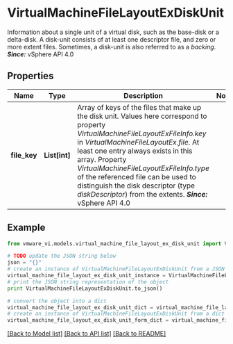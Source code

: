 # VirtualMachineFileLayoutExDiskUnit

Information about a single unit of a virtual disk, such as the base-disk or a delta-disk.  A disk-unit consists of at least one descriptor file, and zero or more extent files.  Sometimes, a disk-unit is also referred to as a _backing_.  ***Since:*** vSphere API 4.0 

## Properties
Name | Type | Description | Notes
------------ | ------------- | ------------- | -------------
**file_key** | **List[int]** | Array of keys of the files that make up the disk unit.  Values here correspond to property *VirtualMachineFileLayoutExFileInfo.key* in *VirtualMachineFileLayoutEx.file*.  At least one entry always exists in this array. Property *VirtualMachineFileLayoutExFileInfo.type* of the referenced file can be used to distinguish the disk descriptor (type *diskDescriptor*) from the extents.  ***Since:*** vSphere API 4.0  | 

## Example

```python
from vmware_vi.models.virtual_machine_file_layout_ex_disk_unit import VirtualMachineFileLayoutExDiskUnit

# TODO update the JSON string below
json = "{}"
# create an instance of VirtualMachineFileLayoutExDiskUnit from a JSON string
virtual_machine_file_layout_ex_disk_unit_instance = VirtualMachineFileLayoutExDiskUnit.from_json(json)
# print the JSON string representation of the object
print VirtualMachineFileLayoutExDiskUnit.to_json()

# convert the object into a dict
virtual_machine_file_layout_ex_disk_unit_dict = virtual_machine_file_layout_ex_disk_unit_instance.to_dict()
# create an instance of VirtualMachineFileLayoutExDiskUnit from a dict
virtual_machine_file_layout_ex_disk_unit_form_dict = virtual_machine_file_layout_ex_disk_unit.from_dict(virtual_machine_file_layout_ex_disk_unit_dict)
```
[[Back to Model list]](../README.md#documentation-for-models) [[Back to API list]](../README.md#documentation-for-api-endpoints) [[Back to README]](../README.md)


